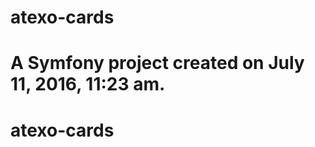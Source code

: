 atexo-cards
===========

A Symfony project created on July 11, 2016, 11:23 am.
=======
# atexo-cards
